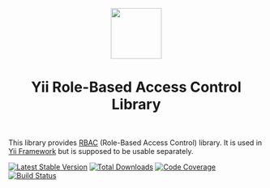 <p align="center">
    <a href="https://github.com/yiisoft" target="_blank">
        <img src="https://avatars0.githubusercontent.com/u/993323" height="100px">
    </a>
    <h1 align="center">Yii Role-Based Access Control Library</h1>
    <br>
</p>

This library provides [RBAC] (Role-Based Access Control) library.
It is used in [Yii Framework] but is supposed to be usable separately.

[RBAC]: https://en.wikipedia.org/wiki/Role-based_access_control
[Yii Framework]: https://github.com/yiisoft/core

[![Latest Stable Version](https://poser.pugx.org/yiisoft/rbac/v/stable.png)](https://packagist.org/packages/yiisoft/rbac)
[![Total Downloads](https://poser.pugx.org/yiisoft/rbac/downloads.png)](https://packagist.org/packages/yiisoft/rbac)
[![Code Coverage](https://scrutinizer-ci.com/g/yiisoft/rbac/badges/coverage.png)](https://scrutinizer-ci.com/g/yiisoft/rbac/)
[![Build Status](https://travis-ci.com/yiisoft/rbac.svg?branch=master)](https://travis-ci.com/yiisoft/rbac)

